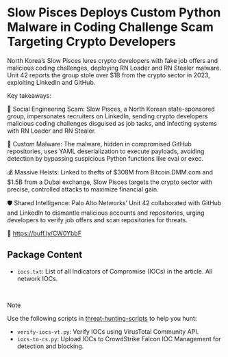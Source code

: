 # Slow Pisces Deploys Custom Python Malware in Coding Challenge Scam Targeting Crypto Developers

North Korea’s Slow Pisces lures crypto developers with fake job offers and malicious coding challenges, deploying RN Loader and RN Stealer malware. Unit 42 reports the group stole over $1B from the crypto sector in 2023, exploiting LinkedIn and GitHub.

Key takeaways:

🎣 Social Engineering Scam: Slow Pisces, a North Korean state-sponsored group, impersonates recruiters on LinkedIn, sending crypto developers malicious coding challenges disguised as job tasks, and infecting systems with RN Loader and RN Stealer.

🦠 Custom Malware: The malware, hidden in compromised GitHub repositories, uses YAML deserialization to execute payloads, avoiding detection by bypassing suspicious Python functions like eval or exec.

💰 Massive Heists: Linked to thefts of $308M from Bitcoin.DMM.com and $1.5B from a Dubai exchange, Slow Pisces targets the crypto sector with precise, controlled attacks to maximize financial gain.

🛡️ Shared Intelligence: Palo Alto Networks’ Unit 42 collaborated with GitHub and LinkedIn to dismantle malicious accounts and repositories, urging developers to verify job offers and scan repositories for threats.

🔗 https://buff.ly/CW0YbbF

## Package Content

- `iocs.txt`: List of all Indicators of Compromise (IOCs) in the article. All network IOCs.

<br>

> [!NOTE]
> Use the following scripts in [threat-hunting-scripts](../../threat-hunting-scripts/) to help you hunt:
>
> - `verify-iocs-vt.py`: Verify IOCs using VirusTotal Community API.
> - `iocs-to-cs.py`: Upload IOCs to CrowdStrike Falcon IOC Management for detection and blocking.
